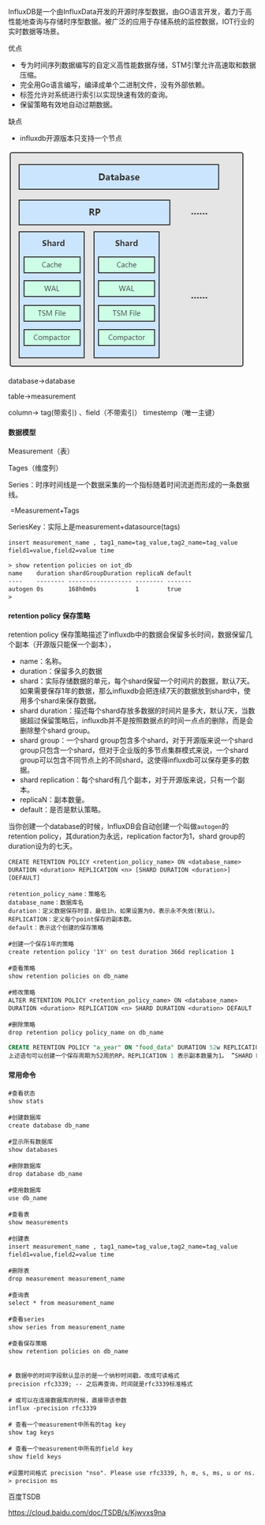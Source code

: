 InfluxDB是一个由InfluxData开发的开源时序型数据，由GO语言开发，着力于高性能地查询与存储时序型数据。被广泛的应用于存储系统的监控数据，IOT行业的实时数据等场景。

优点

* 专为时间序列数据编写的自定义高性能数据存储，STM引擎允许高速取和数据压缩。
* 完全用Go语言编写，编译成单个二进制文件，没有外部依赖。
* 标签允许对系统进行索引以实现快速有效的查询。
* 保留策略有效地自动过期数据。

缺点

* influxdb开源版本只支持一个节点



![image-20211209171931490](readme.assets/image-20211209171931490.png)

database->database

table->measurement

column-> tag(带索引) 、field（不带索引） timestemp（唯一主键）







#### 数据模型

Measurement（表）

Tages（维度列）



Series：时序时间线是一个数据采集的一个指标随着时间流逝而形成的一条数据线。

​	=Measurement+Tags

SeriesKey：实际上是measurement+datasource(tags)



```
insert measurement_name , tag1_name=tag_value,tag2_name=tag_value field1=value,field2=value time
```





```
> show retention policies on iot_db
name    duration shardGroupDuration replicaN default
----    -------- ------------------ -------- -------
autogen 0s       168h0m0s           1        true
> 

```



#### retention policy 保存策略

retention policy 保存策略描述了influxdb中的数据会保留多长时间，数据保留几个副本（开源版只能保一个副本），

* name：名称。
* duration：保留多久的数据
* shard：实际存储数据的单元，每个shard保留一个时间片的数据，默认7天。如果需要保存1年的数据，那么influxdb会把连续7天的数据放到shard中，使用多个shard来保存数据。
* shard duration：描述每个shard存放多数据的时间片是多大，默认7天，当数据超过保留策略后，influxdb并不是按照数据点的时间一点点的删除，而是会删除整个shard group。
* shard group：一个shard group包含多个shard，对于开源版来说一个shard group只包含一个shard，但对于企业版的多节点集群模式来说，一个shard group可以包含不同节点上的不同shard，这使得influxdb可以保存更多的数据。
* shard replication：每个shard有几个副本，对于开源版来说，只有一个副本。
* replicaN：副本数量。
* default：是否是默认策略。

当你创建一个database的时候，InfluxDB会自动创建一个叫做`autogen`的retention policy，其duration为永远，replication factor为1，shard group的duration设为的七天。

```
CREATE RETENTION POLICY <retention_policy_name> ON <database_name> DURATION <duration> REPLICATION <n> [SHARD DURATION <duration>] [DEFAULT]

retention_policy_name：策略名
database_name：数据库名
duration：定义数据保存时音，最低1h，如果设置为0，表示永不失效(默认)。
REPLICATION：定义每个point保存的副本数。
default：表示这个创建的保存策略

#创建一个保存1年的策略
create retention policy '1Y' on test duration 366d replication 1

#查看策略
show retention policies on db_name

#修改策略
ALTER RETENTION POLICY <retention_policy_name> ON <database_name> DURATION <duration> REPLICATION <n> SHARD DURATION <duration> DEFAULT

#删除策略
drop retention policy policy_name on db_name

```



```sql
CREATE RETENTION POLICY "a_year" ON "food_data" DURATION 52w REPLICATION 1 SHARD DURATION 1h
上述语句可以创建一个保存周期为52周的RP。REPLICATION 1 表示副本数量为1。 ”SHARD DURATION”指定每个Shard Group对应多长时间。
```



#### 常用命令

```
#查看状态
show stats

#创建数据库
create database db_name

#显示所有数据库
show databases

#删除数据库
drop database db_name

#使用数据库
use db_name

#查看表
show measurements

#创建表
insert measurement_name , tag1_name=tag_value,tag2_name=tag_value field1=value,field2=value time

#删除表
drop measurement measurement_name

#查询表
select * from measurement_name 

#查看series
show series from measurement_name

#查看保存策略
show retention policies on db_name


# 数据中的时间字段默认显示的是一个纳秒时间戳，改成可读格式
precision rfc3339; -- 之后再查询，时间就是rfc3339标准格式

# 或可以在连接数据库的时候，直接带该参数
influx -precision rfc3339

# 查看一个measurement中所有的tag key 
show tag keys

# 查看一个measurement中所有的field key 
show field keys

#设置时间格式 precision "nso". Please use rfc3339, h, m, s, ms, u or ns.
> precision ms
```



百度TSDB

https://cloud.baidu.com/doc/TSDB/s/Kjwvxs9na
